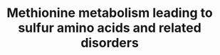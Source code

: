---
annotations:
- id: PW:0002471
  parent: disease pathway
  type: Pathway Ontology
  value: hypermethioninemia pathway
- id: PW:0001841
  parent: disease pathway
  type: Pathway Ontology
  value: homocystinuria pathway
- id: PW:0000013
  parent: disease pathway
  type: Pathway Ontology
  value: disease pathway
- id: DOID:0111037
  parent: genetic disease
  type: Disease Ontology
  value: glycine N-methyltransferase deficiency
- id: DOID:9263
  parent: genetic disease
  type: Disease Ontology
  value: homocystinuria
- id: DOID:0111039
  parent: genetic disease
  type: Disease Ontology
  value: hypermethioninemia with deficiency of S-adenosylhomocysteine hydrolase
- id: DOID:0050544
  parent: genetic disease
  type: Disease Ontology
  value: hypermethioninemia
- id: DOID:0111270
  parent: genetic disease
  type: Disease Ontology
  value: isolated sulfite oxidase deficiency
- id: PW:0002299
  parent: disease pathway
  type: Pathway Ontology
  value: glycine N-methyltransferase deficiency pathway
- id: PW:0001868
  parent: disease pathway
  type: Pathway Ontology
  value: hypermethioninemia pathway
- id: PW:0002561
  parent: disease pathway
  type: Pathway Ontology
  value: cystathioninuria pathway
- id: PW:0001832
  parent: regulatory pathway
  type: Pathway Ontology
  value: altered metal homeostasis pathway
- id: PW:0001302
  parent: regulatory pathway
  type: Pathway Ontology
  value: methionine degradation pathway
- id: PW:0001647
  parent: disease pathway
  type: Pathway Ontology
  value: sulfite oxidase deficiency pathway
- id: DOID:0090142
  parent: genetic disease
  type: Disease Ontology
  value: cystathioninuria
- id: DOID:0111038
  parent: genetic disease
  type: Disease Ontology
  value: hypermethioninemia due to adenosine kinase deficiency
- id: PW:0001078
  parent: classic metabolic pathway
  type: Pathway Ontology
  value: cysteine and methionine metabolic pathway
authors:
- HRitter
- Egonw
- Khanspers
- DeSl
- Elisson nl
- IreneHemel
- MaintBot
- Fehrhart
- Eweitz
- Finterly
communities:
- IEM
- RareDiseases
description: This pathway visualises the conversion of methionine to inorganic sulphates
  (involving the formation of homocysteine, a  toxic intermediate also related to
  MTHFR deficiency [https://www.wikipathways.org/index.php/Pathway:WP4288]). Methionine,
  an essential amino acid, is taken in from diet and can be created from breaking
  down proteins.  This pathway was inspired by Chapter 3 of the book of Blau (ISBN
  3642403360 (978-3642403361)).
last-edited: 2021-11-30
ndex: 618a26c4-8b6a-11eb-9e72-0ac135e8bacf
organisms:
- Homo sapiens
redirect_from:
- /index.php/Pathway:WP4292
- /instance/WP4292
revision: null
schema-jsonld:
- '@context': https://schema.org/
  '@id': https://wikipathways.github.io/pathways/WP4292.html
  '@type': Dataset
  creator:
    '@type': Organization
    name: WikiPathways
  description: This pathway visualises the conversion of methionine to inorganic sulphates
    (involving the formation of homocysteine, a  toxic intermediate also related to
    MTHFR deficiency [https://www.wikipathways.org/index.php/Pathway:WP4288]). Methionine,
    an essential amino acid, is taken in from diet and can be created from breaking
    down proteins.  This pathway was inspired by Chapter 3 of the book of Blau (ISBN
    3642403360 (978-3642403361)).
  keywords:
  - ''
  - ' S-methyltransferase 1'
  - ADKD
  - AHCY
  - AMP
  - ATP
  - Adenosine
  - BMT
  - Beta-Sulfinyl pyruvate
  - Betaine
  - Build proteins
  - CBS
  - CSAT
  - CTH
  - Creatine-P etc.
  - CyD
  - CySD
  - Cystathionine
  - Cysteine
  - Cysteine sulfinic acid
  - DNA, RNA, hormones,
  - Diphosphate ion
  - GNMT
  - Glycine
  - H2O
  - HTOx
  - Homocysteine
  - Hypotaurine
  - 'Lipids, proteins, '
  - MAT1A
  - MAT2A
  - MAT2B
  - MS
  - Methionine
  - Methionine adenosyltransferase I/III
  - Methyl-
  - Methylation on
  - Phosphate ion
  - S-Adenosylhomocysteine
  - S-Adenosylmethionine
  - SUOX
  - Sarcosine
  - Sulfate
  - Sulfite
  - Sulphocysteine
  - Taurine
  - Vit. B12
  - X-MT
  - cobalamin
  - pathway
  - transmethylation enzymes
  license: CC0
  name: Methionine metabolism leading to sulfur amino acids and related disorders
seo: CreativeWork
title: Methionine metabolism leading to sulfur amino acids and related disorders
wpid: WP4292
---